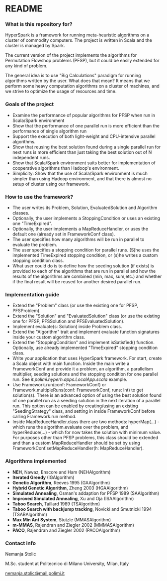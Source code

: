 # README #
### What is this repository for? ###

HyperSpark is a framework for running meta-heuristic algorithms on a cluster of commodity computers. The project is written in Scala and the cluster is managed by Spark. 

The current version of the project implements the algorithms for Permutation Flowshop problems (PFSP), but it could be easily extended for any kind of problem. 

The general idea is to use "Big Calculations" paradigm for running algorithms written by the user. What does that mean? It means that we perform some heavy computation algorithms on a cluster of machines, and we strive to optimize the usage of resources and time.

### Goals of the project ###

- Examine the performance of popular algorithms for PFSP when run in Scala/Spark environment
- Show that the performance of one parallel run is more efficient than the performance of single algorithm run
- Support the execution of both light-weight and CPU-intensive parallel algorithms.
- Show that reusing the best solution found during a single parallel run for next runs is more efficient than just taking the best solution out of N independent runs.
- Show that Scala/Spark environment suits better for implementation of cooperative algorithms than Hadoop's environment.
- Simplicity: Show that the use of Scala/Spark environment is much simpler than using Hadoop environment, and that there is almost no setup of cluster using our framework.

### How to use the framework? ###

- The user writes its Problem, Solution, EvaluatedSolution and Algorithm classes. 
- Optionally, the user implements a StoppingCondition or uses an existing one "TimeExpired".
- Optionally, the user implements a MapReduceHandler, or uses the default one (already set in FrameworkConf class).
- The user specifies how many algorithms will be run in parallel to evaluate the problem. 
- The user specifies a stopping condition for parallel runs. (S)he uses the implemented TimeExpired stopping condition, or (s)he writes a custom stopping condition class.
- What user could do is to define how the seeding solution (if exists) is provided to each of the algorithms that are run in parallel and how the results of the algorithms are combined (min, max, sum,etc.) and whether if the final result will be reused for another desired parallel run.

### Implementation guide ###

- Extend the "Problem" class (or use the existing one for PFSP, PFSProblem). 
- Extend the "Solution" and "EvaluatedSolution" class (or use the existing one for PFSP, PFSSolution and PFSEvaluatedSolution).
- Implement evaluate(s: Solution) inside Problem class.
- Extend the "Algorithm" trait and implement evaluate function signatures inside your custom algorithm class.
- Extend the "StoppingCondition" and implement isSatisfied() function. Optionally, use already implemented "TimeExpired" stopping condition class.
- Write your application that uses HyperSpark framework. For start, create a Scala object with main function. Inside the main write a FrameworkConf and provide it a problem, an algorithm, a parallelism multiplier, seeding solutions and the stopping condition for one parallel run. See *it.polimi.hyperh.apps.LocalApp.scala* example.
- Use Framework.run(conf: FrameworkConf) or Framework.multipleRuns(conf: FrameworkConf, runs: Int) to get solution(s). There is an advanced option of using the best solution found of one parallel run as a seeding solution in the next iteration of a parallel run. This option can be enabled by creating/using an existing "SeedingStrategy" class, and setting in inside FrameworkConf before calling Framework.run method.
- Inside MapReduceHandler.class there are two methods: hyperMap(...) - which runs the algorithm.evaluate over the problem, and hyperReduce(...) - which for now takes the solution with minimum value. For purposes other than PFSP problems, this class should be extended and than a custom MapReduceHandler should be set by using FrameworkConf.setMapReduceHandler(h: MapReduceHandler).

### Algorithms implemented ###

- **NEH**, Nawaz, Enscore and Ham (NEHAlgorithm)
- **Iterated Greedy** (IGAlgorithm)
- **Genetic Algorithm**, Reeves 1995 (GAAlgorithm)
- **Hybrid Genetic Algorithm**, Zheng 2003 (HGAAlgorithm)
- **Simulated Annealing**, Osman's addaption for PFSP 1989 (SAAlgorithm)
- **Improved Simulated Annealing**, Xu and Oja (ISAAlgorithm)
- **Taboo Search**, Taillard 1989 (TSAlgorithm)
- **Taboo Search with backjump tracking**, Novicki and Smutnicki 1994 (TSABAlgorithm)
- **Max Min Ant System**, Stutzle (MMASAlgorithm)
- **m-MMAS**, Rajendran and Ziegler 2002 (MMMASAlgorithm)
- **PACO**, Rajendran and Ziegler 2002 (PACOAlgorithm)

### Contact info ###

Nemanja Stolic

M.Sc. student at Politecnico di Milano University, Milan, Italy

nemanja.stolic@mail.polimi.it